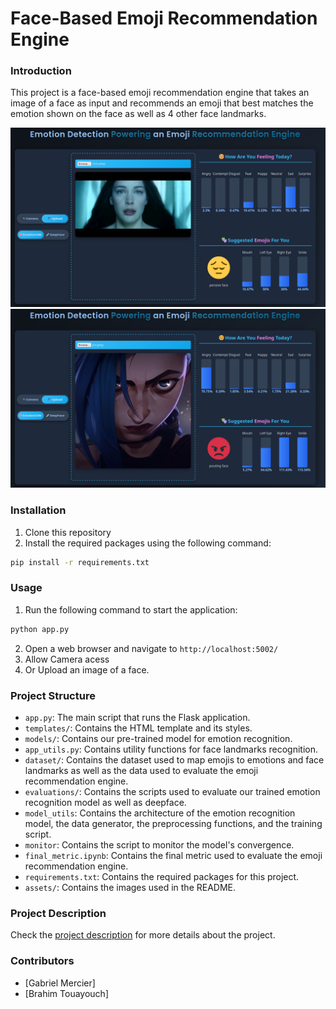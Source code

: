 # Face-Based Emoji Recommendation Engine

### Introduction
This project is a face-based emoji recommendation engine that takes an image of a face as input and recommends an emoji that best matches the emotion shown on the face as well as 4 other face landmarks.

![Example 1](assets/example1.png)
![Example 2](assets/example2.png)

### Installation
1. Clone this repository
2. Install the required packages using the following command:
```bash
pip install -r requirements.txt
```

### Usage
1. Run the following command to start the application:
```bash
python app.py
```
2. Open a web browser and navigate to `http://localhost:5002/`
2. Allow Camera acess
4. Or Upload an image of a face.

### Project Structure
- `app.py`: The main script that runs the Flask application.
- `templates/`: Contains the HTML template and its styles.
- `models/`: Contains our pre-trained model for emotion recognition.
- `app_utils.py`: Contains utility functions for face landmarks recognition.
- `dataset/`: Contains the dataset used to map emojis to emotions and face landmarks as well as the data used to evaluate the emoji recommendation engine.
- `evaluations/`: Contains the scripts used to evaluate our trained emotion recognition model as well as deepface.
- `model_utils`: Contains the architecture of the emotion recognition model, the data generator, the preprocessing functions, and the training script.
- `monitor`: Contains the script to monitor the model's convergence.
- `final_metric.ipynb`: Contains the final metric used to evaluate the emoji recommendation engine.
- `requirements.txt`: Contains the required packages for this project.
- `assets/`: Contains the images used in the README.

### Project Description
Check the [project description](Face-Based_Emoji_Recommendation_Engine.pdf) for more details about the project.

### Contributors
- [Gabriel Mercier]
- [Brahim Touayouch]